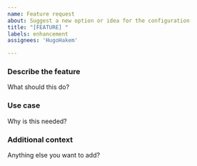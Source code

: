 ```yaml
---
name: Feature request
about: Suggest a new option or idea for the configuration
title: "[FEATURE] "
labels: enhancement
assignees: 'HugoHakem'

---
```


### Describe the feature

What should this do?

### Use case

Why is this needed?

### Additional context

Anything else you want to add?
